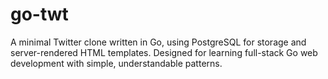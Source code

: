 # go-twt

A minimal Twitter clone written in Go, using PostgreSQL for storage and server-rendered HTML templates. Designed for learning full-stack Go web development with simple, understandable patterns.

